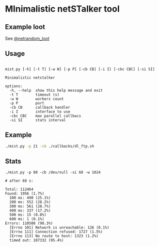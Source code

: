 # MInimalistic netSTalker tool

## Example loot

See [@netrandom_loot](https://t.me/netrandom_loot)

## Usage

```

mist.py [-h] [-t T] [-w W] [-p P] [-cb CB] [-i I] [-cbc CBC] [-si SI]

Minimalistic netstalker

options:
  -h, --help  show this help message and exit
  -t T        timeout (s)
  -w W        workers count
  -p P        port
  -cb CB      callback handler
  -i I        interface to use
  -cbc CBC    max parallel callbacs
  -si SI      stats interval
```

## Example

```sh
./mist.py -p 21 -cb ./callbacks/dl_ftp.sh
```

## Stats

```
./mist.py -p 80 -cb /dev/null -si 60 -w 1024

# after 60 s:

Total: 112464
Found: 1956 (1.7%)
  100 ms: 490 (25.1%)
  200 ms: 552 (28.2%)
  300 ms: 561 (28.7%)
  400 ms: 337 (17.2%)
  500 ms: 15 (0.8%)
  600 ms: 1 (0.1%)
Errors: 110508 (98.3%)
  [Errno 101] Network is unreachable: 126 (0.1%)
  [Errno 111] Connection refused: 1727 (1.5%)
  [Errno 113] No route to host: 1323 (1.2%)
  timed out: 107332 (95.4%)
```

